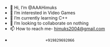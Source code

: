 - 👋 Hi, I’m @AAAHimuks
- 👀 I’m interested in Video Games
- 🌱 I’m currently learning C++
- 💞️ I’m looking to collaborate on nothing
- 📫 How to reach me- himuks2004@gmail.com
-                     +919829692066


<!---
AAAHimuks/AAAHimuks is a ✨ special ✨ repository because its `README.md` (this file) appears on your GitHub profile.
You can click the Preview link to take a look at your changes.
--->
